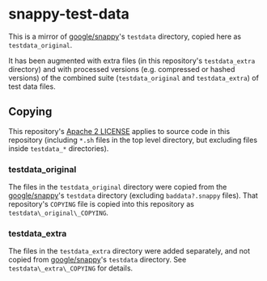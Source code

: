 # snappy-test-data

This is a mirror of [google/snappy](https://github.com/google/snappy)'s
`testdata` directory, copied here as `testdata_original`.

It has been augmented with extra files (in this repository's `testdata_extra`
directory) and with processed versions (e.g. compressed or hashed versions) of
the combined suite (`testdata_original` and `testdata_extra`) of test data
files.


## Copying

This repository's [Apache 2 LICENSE](./LICENSE) applies to source code in this
repository (including `*.sh` files in the top level directory, but excluding
files inside `testdata_*` directories).


### testdata\_original

The files in the `testdata_original` directory were copied from the
[google/snappy](https://github.com/google/snappy)'s `testdata` directory
(excluding `baddata?.snappy` files). That repository's `COPYING` file is copied
into this repository as `testdata\_original\_COPYING`.


### testdata\_extra

The files in the `testdata_extra` directory were added separately, and not
copied from [google/snappy](https://github.com/google/snappy)'s `testdata`
directory. See `testdata\_extra\_COPYING` for details.

